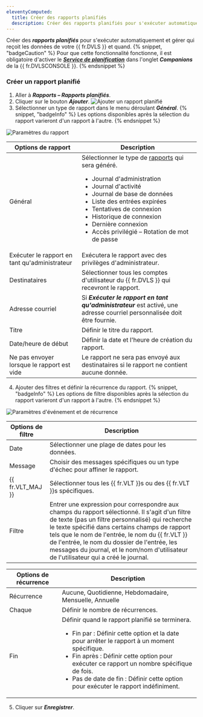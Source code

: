 ```yaml
---
eleventyComputed:
  title: Créer des rapports planifiés
  description: Créer des rapports planifiés pour s'exécuter automatiquement et gérer qui reçoit les données de votre {{ fr.DVLS }} et quand.
---
```

Créer des ***rapports planifiés*** pour s'exécuter automatiquement et gérer qui reçoit les données de votre {{ fr.DVLS }} et quand.
{% snippet, "badgeCaution" %}
Pour que cette fonctionnalité fonctionne, il est obligatoire d'activer le [***Service de planification***](/server/kb/knowledge-base/scheduler-service-general-information/) dans l'onglet ***Companions*** de la {{ fr.DVLSCONSOLE }}.
{% endsnippet %}

### Créer un rapport planifié
1. Aller à ***Rapports – Rapports planifiés***.
1. Cliquer sur le bouton ***Ajouter***.
![Ajouter un rapport planifié](https://cdnweb.devolutions.net/docs/docs_en_server_ServerOp4077.png)
1. Sélectionner un type de rapport dans le menu déroulant ***Général***.
{% snippet, "badgeInfo" %}
Les options disponibles après la sélection du rapport varieront d'un rapport à l'autre.
{% endsnippet %}

![Paramètres du rapport](https://cdnweb.devolutions.net/docs/docs_en_server_ServerOp8134.png)

| Options de rapport                    | Description                                                                                  |
|---------------------------------------|----------------------------------------------------------------------------------------------|
| Général                               | Sélectionner le type de [rapports](server/web-interface/reports/) qui sera généré.<ul><li>Journal d'administration</li><li>Journal d'activité</li><li>Journal de base de données</li><li>Liste des entrées expirées</li><li>Tentatives de connexion</li><li>Historique de connexion</li><li>Dernière connexion</li><li>Accès privilégié – Rotation de mot de passe</li></ul> |
| Exécuter le rapport en tant qu'administrateur | Exécutera le rapport avec des privilèges d'administrateur.                                     |
| Destinataires                         | Sélectionner tous les comptes d'utilisateur du {{ fr.DVLS }} qui recevront le rapport.       |
| Adresse courriel                      | Si ***Exécuter le rapport en tant qu'administrateur*** est activé, une adresse courriel personnalisée doit être fournie. |
| Titre                                 | Définir le titre du rapport.                                                                   |
| Date/heure de début                   | Définir la date et l'heure de création du rapport.                                             |
| Ne pas envoyer lorsque le rapport est vide | Le rapport ne sera pas envoyé aux destinataires si le rapport ne contient aucune donnée.      |

4. Ajouter des filtres et définir la récurrence du rapport.
{% snippet, "badgeInfo" %}
Les options de filtre disponibles après la sélection du rapport varieront d'un rapport à l'autre.
{% endsnippet %}

![Paramètres d'événement et de récurrence](https://cdnweb.devolutions.net/docs/docs_en_server_ServerOp8058.png)

| Options de filtre    | Description                                                             |
|----------------------|-------------------------------------------------------------------------|
| Date                 | Sélectionner une plage de dates pour les données.                       |
| Message              | Choisir des messages spécifiques ou un type d'échec pour affiner le rapport. |
| {{ fr.VLT_MAJ }}     | Sélectionner tous les {{ fr.VLT }}s ou des {{ fr.VLT }}s spécifiques.   |
| Filtre               | Entrer une expression pour correspondre aux champs du rapport sélectionné. Il s'agit d'un filtre de texte (pas un filtre personnalisé) qui recherche le texte spécifié dans certains champs de rapport tels que le nom de l'entrée, le nom du {{ fr.VLT }} de l'entrée, le nom du dossier de l'entrée, les messages du journal, et le nom/nom d'utilisateur de l'utilisateur qui a créé le journal. |


| Options de récurrence | Description                          |
|-----------------------|--------------------------------------|
| Récurrence            | Aucune, Quotidienne, Hebdomadaire, Mensuelle, Annuelle |
| Chaque                | Définir le nombre de récurrences.    |
| Fin                   | Définir quand le rapport planifié se terminera.<br><ul><li>Fin par : Définir cette option et la date pour arrêter le rapport à un moment spécifique.</li><li>Fin après : Définir cette option pour exécuter ce rapport un nombre spécifique de fois.</li><li>Pas de date de fin : Définir cette option pour exécuter le rapport indéfiniment.</li></ul> |

5. Cliquer sur ***Enregistrer***.
